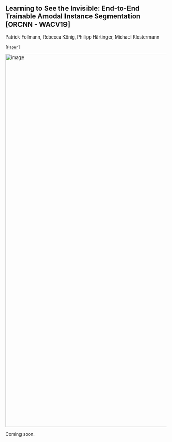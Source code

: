 ## Learning to See the Invisible: End-to-End Trainable Amodal Instance Segmentation [ORCNN - WACV19]

Patrick Follmann, Rebecca König, Philipp Härtinger, Michael Klostermann


[[`Paper`](https://arxiv.org/pdf/1804.08864.pdf)] 

<img width="1162" alt="image" src="https://github.com/trqminh/aistron/assets/30286786/5be7a76b-ca73-48eb-a051-7eb965f00c8b">


Coming soon.

